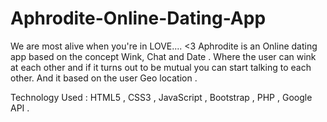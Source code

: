 # Aphrodite-Online-Dating-App
We are most alive when you're in LOVE.... &lt;3 Aphrodite is an Online dating app based on the concept Wink, Chat and Date . Where the user can wink at each other and if it turns out to be mutual you can start talking to each other. And it based on the user Geo location .

Technology Used : HTML5 , CSS3 , JavaScript , Bootstrap , PHP , Google API .
